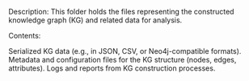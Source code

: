 
Description: This folder holds the files representing the constructed knowledge graph (KG) and related data for analysis.

Contents:

Serialized KG data (e.g., in JSON, CSV, or Neo4j-compatible formats).
Metadata and configuration files for the KG structure (nodes, edges, attributes).
Logs and reports from KG construction processes.